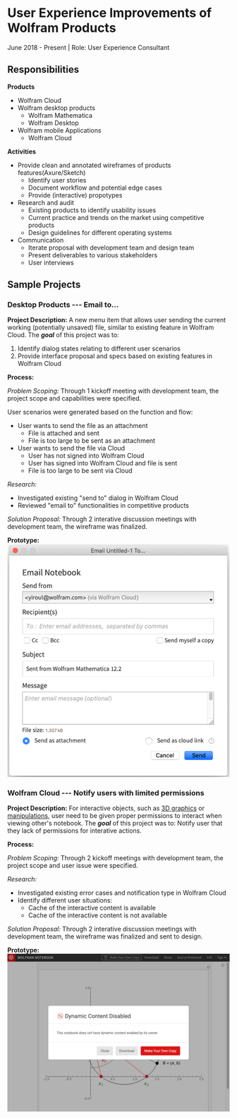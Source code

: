 # User Experience Improvements of Wolfram Products
June 2018 - Present | Role: User Experience Consultant

## Responsibilities
**Products**
- Wolfram Cloud
- Wolfram desktop products
	- Wolfram Mathematica
	- Wolfram Desktop
- Wolfram mobile Applications
	- Wolfram Cloud

**Activities**
- Provide clean and annotated wireframes of products features(Axure/Sketch)
	- Identify user stories
	- Document workflow and potential edge cases
	- Provide (interactive) propotypes
- Research and audit
	- Existing products to identify usability issues
	- Current practice and trends on the market using competitive products
	- Design guidelines for different operating systems
- Communication
	- Iterate proposal with development team and design team
	- Present deliverables to various stakeholders
	- User interviews


## Sample Projects

### Desktop Products --- Email to... 
**Project Description:** 
A new menu item that allows user sending the current working (potentially unsaved) file, similar to existing feature in Wolfram Cloud.
The **_goal_** of this project was to:
1. Identify dialog states relating to different user scenarios
2. Provide interface proposal and specs based on existing features in Wolfram Cloud 

**Process:**

_Problem Scoping:_ Through 1 kickoff meeting with development team, the project scope and capabilities were specified. 


User scenarios were generated based on the function and flow:
- User wants to send the file as an attachment
	- File is attached and sent
	- File is too large to be sent as an attachment
- User wants to send the file via Cloud
	- User has not signed into Wolfram Cloud
	- User has signed into Wolfram Cloud and file is sent
	- File is too large to be sent via Cloud


_Research:_
- Investigated existing "send to" dialog in Wolfram Cloud
- Reviewed "email to" functionalities in competitive products


_Solution Proposal:_ Through 2 interative discussion meetings with development team, the wireframe was finalized.

**Prototype:**
<a><img src="../images/email_to.png?raw=true"/></a>

### Wolfram Cloud --- Notify users with limited permissions
**Project Description:** For interactive objects, such as [3D graphics](https://reference.wolfram.com/language/ref/Graphics3D.html) or [manipulations](https://reference.wolfram.com/language/ref/Manipulate.html?q=Manipulate), user need to be given proper permissions to interact when viewing other's notebook. 
The **_goal_** of this project was to: Notify user that they lack of permissions for interative actions.

**Process:**


_Problem Scoping:_ Through 2 kickoff meetings with development team, the project scope and user issue were specified. 


_Research:_
- Investigated existing error cases and notification type in Wolfram Cloud
- Identify different user situations:
	- Cache of the interactive content is available
	- Cache of the interactive content is not available


_Solution Proposal:_ Through 2 interative discussion meetings with development team, the wireframe was finalized and sent to design.


**Prototype:**
<a href="https://www.wolframcloud.com/obj/ddd0ff6c-66cb-4bd6-a0e6-2a320df0f387" target="_blank"><img src="../images/dynamic.png?raw=true"/></a>


<!-- ## User Experience Improvement Processes

### Identify Problems
Depending on the feature and the products, different method will be used.
- User interviews
	- Semi-structured: Shadow specific user workflows and probe questions.
	- Unstructured: Document user questions while exploring user interfaces.
- Technical meetings with development team
	- Understand technical capabilities and limitations
	- Identify user stories and special cases


### Propose Solution
- Solution mechanics
	- What others do
 	- Exisiting feastures
- Solution workflows
 	- Event/Action
	- Environment states
 	- Responsive behavior
 -->


